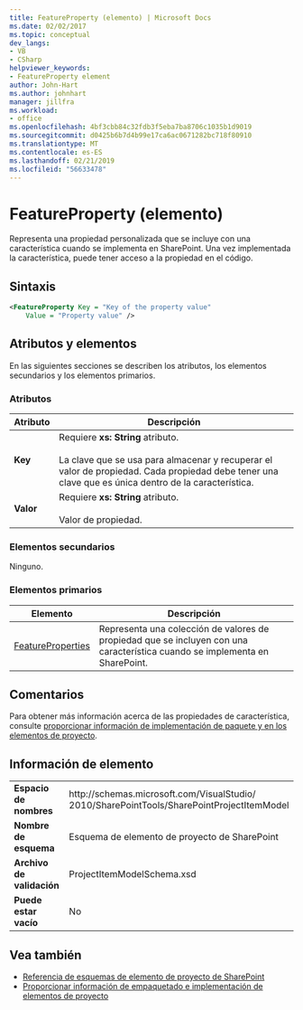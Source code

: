 ```yaml
---
title: FeatureProperty (elemento) | Microsoft Docs
ms.date: 02/02/2017
ms.topic: conceptual
dev_langs:
- VB
- CSharp
helpviewer_keywords:
- FeatureProperty element
author: John-Hart
ms.author: johnhart
manager: jillfra
ms.workload:
- office
ms.openlocfilehash: 4bf3cbb84c32fdb3f5eba7ba8706c1035b1d9019
ms.sourcegitcommit: d0425b6b7d4b99e17ca6ac0671282bc718f80910
ms.translationtype: MT
ms.contentlocale: es-ES
ms.lasthandoff: 02/21/2019
ms.locfileid: "56633478"
---
```

# <a name="featureproperty-element"></a>FeatureProperty (elemento)
  Representa una propiedad personalizada que se incluye con una característica cuando se implementa en SharePoint. Una vez implementada la característica, puede tener acceso a la propiedad en el código.

## <a name="syntax"></a>Sintaxis

```xml
<FeatureProperty Key = "Key of the property value"
    Value = "Property value" />
```

## <a name="attributes-and-elements"></a>Atributos y elementos
 En las siguientes secciones se describen los atributos, los elementos secundarios y los elementos primarios.

### <a name="attributes"></a>Atributos

|Atributo|Descripción|
|---------------|-----------------|
|**Key**|Requiere **xs: String** atributo.<br /><br /> La clave que se usa para almacenar y recuperar el valor de propiedad. Cada propiedad debe tener una clave que es única dentro de la característica.|
|**Valor**|Requiere **xs: String** atributo.<br /><br /> Valor de propiedad.|

### <a name="child-elements"></a>Elementos secundarios
 Ninguno.

### <a name="parent-elements"></a>Elementos primarios

|Elemento|Descripción|
|-------------|-----------------|
|[FeatureProperties](../sharepoint/featureproperties-element.md)|Representa una colección de valores de propiedad que se incluyen con una característica cuando se implementa en SharePoint.|

## <a name="remarks"></a>Comentarios
 Para obtener más información acerca de las propiedades de característica, consulte [proporcionar información de implementación de paquete y en los elementos de proyecto](../sharepoint/providing-packaging-and-deployment-information-in-project-items.md).

## <a name="element-information"></a>Información de elemento

|||
|-|-|
|**Espacio de nombres**|http<nolink>://schemas.microsoft.com/VisualStudio/<br>2010/SharePointTools/SharePointProjectItemModel|
|**Nombre de esquema**|Esquema de elemento de proyecto de SharePoint|
|**Archivo de validación**|ProjectItemModelSchema.xsd|
|**Puede estar vacío**|No|

## <a name="see-also"></a>Vea también
- [Referencia de esquemas de elemento de proyecto de SharePoint](../sharepoint/sharepoint-project-item-schema-reference.md)
- [Proporcionar información de empaquetado e implementación de elementos de proyecto](../sharepoint/providing-packaging-and-deployment-information-in-project-items.md)
